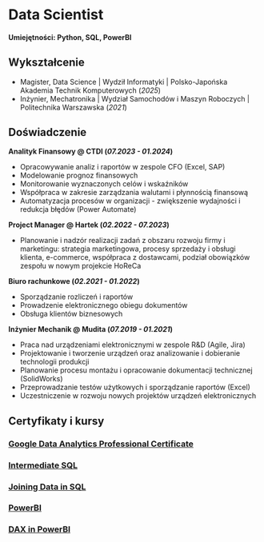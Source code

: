 # Data Scientist

#### Umiejętności: Python, SQL, PowerBI

## Wykształcenie
- Magister, Data Science | Wydził Informatyki | Polsko-Japońska Akademia Technik Komputerowych (_2025_)								       		
- Inżynier, Mechatronika	| Wydział Samochodów i Maszyn Roboczych | Politechnika Warszawska (_2021_)	 			        		

## Doświadczenie
**Analityk Finansowy @ CTDI (_07.2023 - 01.2024_)**
- Opracowywanie analiz i raportów w zespole CFO (Excel, SAP)
- Modelowanie prognoz finansowych
- Monitorowanie wyznaczonych celów i wskaźników
- Współpraca w zakresie zarządzania walutami i płynnością finansową
- Automatyzacja procesów w organizacji - zwiększenie wydajności i redukcja błędów (Power Automate)

**Project Manager @ Hartek (_02.2022 - 07.2023_)**
- Planowanie i nadzór realizacji zadań z obszaru rozwoju firmy i marketingu: strategia marketingowa, procesy sprzedaży i obsługi klienta, e-commerce, współpraca z dostawcami, podział obowiązków zespołu w nowym projekcie HoReCa

**Biuro rachunkowe (_02.2021 - 01.2022_)**
- Sporządzanie rozliczeń i raportów
- Prowadzenie elektronicznego obiegu dokumentów
- Obsługa klientów biznesowych

**Inżynier Mechanik @ Mudita (_07.2019 - 01.2021_)**
- Praca nad urządzeniami elektronicznymi w zespole R&D (Agile, Jira)
- Projektowanie i tworzenie urządzeń oraz analizowanie i dobieranie technologii produkcji
- Planowanie procesu montażu i opracowanie dokumentacji technicznej (SolidWorks)
- Przeprowadzanie testów użytkowych i sporządzanie raportów (Excel)
- Uczestniczenie w rozwoju nowych projektów urządzeń elektronicznych

## Certyfikaty i kursy
### [Google Data Analytics Professional Certificate](https://coursera.org/share/6b3663ce3208d04749e25a1bf5bd16d3)

### [Intermediate SQL](https://www.datacamp.com/completed/statement-of-accomplishment/course/15a1d0cf439495ddc61ffed209b1b2d3cb0825dd)

### [Joining Data in SQL](https://www.datacamp.com/completed/statement-of-accomplishment/course/e119cc10a513a8413790bfb1db700d790a3575c2)

### [PowerBI](https://www.datacamp.com/completed/statement-of-accomplishment/course/decfba770869641453da4a26fad33d7fc6a0e4fc)

### [DAX in PowerBI](https://www.datacamp.com/completed/statement-of-accomplishment/course/ae81905791eef8c823f612bcdf0c4acd6a290bc4)

